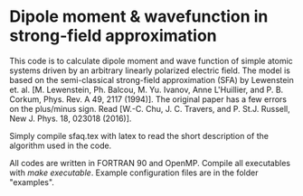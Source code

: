 # Dipole moment & wavefunction in strong-field approximation

This code is to calculate dipole moment and wave function of simple atomic systems driven by an arbitrary linearly polarized electric field. The model is based on the semi-classical strong-field approximation (SFA) by Lewenstein et. al. [M. Lewenstein, Ph. Balcou, M. Yu. Ivanov, Anne L'Huillier, and P. B. Corkum, Phys. Rev. A 49, 2117 (1994)]. The original paper has a few errors on the plus/minus sign. Read [W.-C. Chu, J. C. Travers, and P. St.J. Russell, New J. Phys. 18, 023018 (2016)].

Simply compile sfaq.tex with latex to read the short description of the algorithm used in the code.

All codes are written in FORTRAN 90 and OpenMP. Compile all executables with _make executable_. Example configuration files are in the folder "examples".
